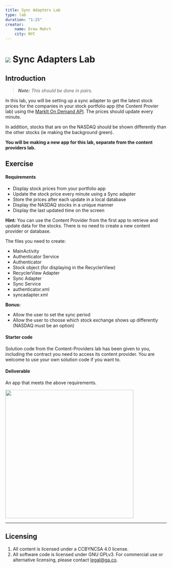 ```yaml
---
title: Sync Adapters Lab
type: lab
duration: "1:25"
creator:
    name: Drew Mahrt
    city: NYC
---
```


# ![](https://ga-dash.s3.amazonaws.com/production/assets/logo-9f88ae6c9c3871690e33280fcf557f33.png) Sync Adapters Lab

## Introduction

> ***Note:*** _This should be done in pairs._

In this lab, you will be setting up a sync adapter to get the latest stock prices for the companies in your stock portfolio app (the Content Provier lab) using the [MarkIt On Demand API](http://dev.markitondemand.com/MODApis/). The prices should update every minute.

In addition, stocks that are on the NASDAQ should be shown differently than the other stocks (ie making the background green).

**You will be making a new app for this lab, separate from the content providers lab.**


## Exercise

#### Requirements

- Display stock prices from your portfolio app
- Update the stock price every minute using a Sync adapter
- Store the prices after each update in a local database
- Display the NASDAQ stocks in a unique manner
- Display the last updated time on the screen

**Hint:** You can use the Content Provider from the first app to retrieve and update data for the stocks. There is no need to create a new content provider or database.

The files you need to create:
- MainActivity
- Authenticator Service
- Authenticator
- Stock object (for displaying in the RecyclerView)
- RecyclerView Adapter
- Sync Adapter
- Sync Service
- authenticator.xml
- syncadapter.xml

**Bonus:**
- Allow the user to set the sync period
- Allow the user to choose which stock exchange shows up differently (NASDAQ must be an option)

#### Starter code

Solution code from the Content-Providers lab has been given to you, including the contract you need to access its content provider. You are welcome to use your own solution code if you want to.

#### Deliverable

An app that meets the above requirements.

<img src="./screenshots/screen1.png" width="400"/>

---

## Licensing
1. All content is licensed under a CC­BY­NC­SA 4.0 license.
2. All software code is licensed under GNU GPLv3. For commercial use or alternative licensing, please contact [legal@ga.co](mailto:legal@ga.co).
